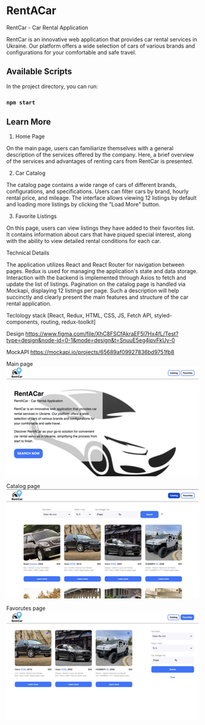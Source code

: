 # RentACar

RentCar - Car Rental Application

RentCar is an innovative web application that provides car rental services in Ukraine. Our platform offers a wide selection of cars of various brands and configurations for your comfortable and safe travel.

## Available Scripts

In the project directory, you can run:

### `npm start`


## Learn More

1. Home Page

On the main page, users can familiarize themselves with a general description of the services offered by the company. Here, a brief overview of the services and advantages of renting cars from RentCar is presented.

2. Car Catalog

The catalog page contains a wide range of cars of different brands, configurations, and specifications. Users can filter cars by brand, hourly rental price, and mileage. The interface allows viewing 12 listings by default and loading more listings by clicking the "Load More" button.

3. Favorite Listings

On this page, users can view listings they have added to their favorites list. It contains information about cars that have piqued special interest, along with the ability to view detailed rental conditions for each car.

Technical Details

The application utilizes React and React Router for navigation between pages.
Redux is used for managing the application's state and data storage.
Interaction with the backend is implemented through Axios to fetch and update the list of listings.
Pagination on the catalog page is handled via Mockapi, displaying 12 listings per page.
Such a description will help succinctly and clearly present the main features and structure of the car rental application.

Teclology stack [React, Redux, HTML, CSS, JS, Fetch API, styled-components, routing, redux-toolkit]

Design https://www.figma.com/file/XhC8FSCfAkraEF5l7Hx4fL/Test?type=design&node-id=0-1&mode=design&t=SnuuE5eg4jpvFkUy-0

MockAPI https://mockapi.io/projects/65689af09927836bd9751fb8

Main page
![Main page](https://github.com/MaryKuzo/RentACar/raw/main/src/assets/img/view.png)

Catalog page
![Catalog page](https://github.com/MaryKuzo/RentACar/raw/main/src/assets/img/view-2.png)

Favorutes page
![Favorites page](https://github.com/MaryKuzo/RentACar/raw/main/src/assets/img/view-3.png)
